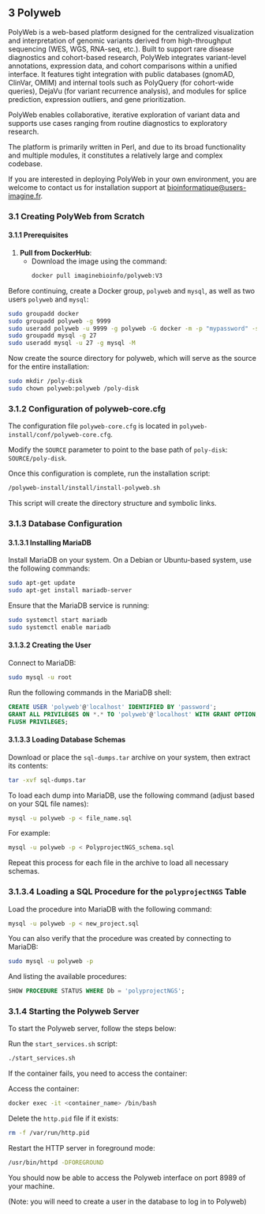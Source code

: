 ## 3 Polyweb

PolyWeb is a web-based platform designed for the centralized visualization and interpretation of genomic variants derived from high-throughput sequencing (WES, WGS, RNA-seq, etc.). Built to support rare disease diagnostics and cohort-based research, PolyWeb integrates variant-level annotations, expression data, and cohort comparisons within a unified interface. It features tight integration with public databases (gnomAD, ClinVar, OMIM) and internal tools such as PolyQuery (for cohort-wide queries), DejaVu (for variant recurrence analysis), and modules for splice prediction, expression outliers, and gene prioritization. 

PolyWeb enables collaborative, iterative exploration of variant data and supports use cases ranging from routine diagnostics to exploratory research.

The platform is primarily written in Perl, and due to its broad functionality and multiple modules, it constitutes a relatively large and complex codebase.

If you are interested in deploying PolyWeb in your own environment, you are welcome to contact us for installation support at bioinformatique@users-imagine.fr.

### 3.1 Creating PolyWeb from Scratch

#### 3.1.1 Prerequisites

1. **Pull from DockerHub**:
    - Download the image using the command:
      ```sh
      docker pull imaginebioinfo/polyweb:V3
      ```

Before continuing, create a Docker group, `polyweb` and `mysql`, as well as two users `polyweb` and `mysql`:
```sh
sudo groupadd docker
sudo groupadd polyweb -g 9999
sudo useradd polyweb -u 9999 -g polyweb -G docker -m -p "mypassword" -s "/bin/bash"
sudo groupadd mysql -g 27
sudo useradd mysql -u 27 -g mysql -M
```

Now create the source directory for polyweb, which will serve as the source for the entire installation:
```sh
sudo mkdir /poly-disk
sudo chown polyweb:polyweb /poly-disk
```

### 3.1.2 Configuration of polyweb-core.cfg

The configuration file `polyweb-core.cfg` is located in `polyweb-install/conf/polyweb-core.cfg`.

Modify the `SOURCE` parameter to point to the base path of `poly-disk`: `SOURCE/poly-disk`.

Once this configuration is complete, run the installation script:
```sh
/polyweb-install/install/install-polyweb.sh
```

This script will create the directory structure and symbolic links.

### 3.1.3 Database Configuration

#### 3.1.3.1 Installing MariaDB

Install MariaDB on your system. On a Debian or Ubuntu-based system, use the following commands:
```sh
sudo apt-get update
sudo apt-get install mariadb-server
```

Ensure that the MariaDB service is running:
```sh
sudo systemctl start mariadb
sudo systemctl enable mariadb
```

#### 3.1.3.2 Creating the User

Connect to MariaDB:
```sh
sudo mysql -u root
```

Run the following commands in the MariaDB shell:
```sql
CREATE USER 'polyweb'@'localhost' IDENTIFIED BY 'password';
GRANT ALL PRIVILEGES ON *.* TO 'polyweb'@'localhost' WITH GRANT OPTION;
FLUSH PRIVILEGES;
```

#### 3.1.3.3 Loading Database Schemas

Download or place the `sql-dumps.tar` archive on your system, then extract its contents:
```sh
tar -xvf sql-dumps.tar
```

To load each dump into MariaDB, use the following command (adjust based on your SQL file names):
```sh
mysql -u polyweb -p < file_name.sql
```

For example:
```sh
mysql -u polyweb -p < PolyprojectNGS_schema.sql
```

Repeat this process for each file in the archive to load all necessary schemas.

### 3.1.3.4 Loading a SQL Procedure for the `polyprojectNGS` Table

Load the procedure into MariaDB with the following command:
```sh
mysql -u polyweb -p < new_project.sql
```

You can also verify that the procedure was created by connecting to MariaDB:
```sh
sudo mysql -u polyweb -p
```

And listing the available procedures:
```sql
SHOW PROCEDURE STATUS WHERE Db = 'polyprojectNGS';
```

### 3.1.4 Starting the Polyweb Server

To start the Polyweb server, follow the steps below:

Run the `start_services.sh` script:
```sh
./start_services.sh
```

If the container fails, you need to access the container:

Access the container:
```sh
docker exec -it <container_name> /bin/bash
```

Delete the `http.pid` file if it exists:
```sh
rm -f /var/run/http.pid
```

Restart the HTTP server in foreground mode:
```sh
/usr/bin/httpd -DFOREGROUND
```

You should now be able to access the Polyweb interface on port 8989 of your machine.

(Note: you will need to create a user in the database to log in to Polyweb)
